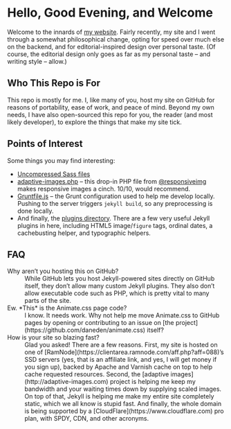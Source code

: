 # Hello, Good Evening, and Welcome
Welcome to the innards of [my website](http://daneden.me). Fairly recently, my site and I went through a somewhat philosophical change, opting for speed over much else on the backend, and for editorial-inspired design over personal taste. (Of course, the editorial design only goes as far as my personal taste – and writing style – allow.)

## Who This Repo is For
This repo is mostly for me. I, like many of you, host my site on GitHub for reasons of portability, ease of work, and peace of mind. Beyond my own needs, I have also open-sourced this repo for you, the reader (and most likely developer), to explore the things that make my site tick.

## Points of Interest
Some things you may find interesting:

- [Uncompressed Sass files](https://github.com/daneden/daneden.me/tree/master/assets/scss)
- [adaptive-images.php](https://github.com/daneden/daneden.me/blob/master/adaptive-images.php) – this drop-in PHP file from [@responsiveimg](http://twitter.com/responsiveimg) makes responsive images a cinch. 10/10, would recommend.
- [Gruntfile.js](https://github.com/daneden/daneden.me/blob/master/Gruntfile.js) – the Grunt configuration used to help me develop locally. Pushing to the server triggers `jekyll build`, so any preprocessing is done locally.
- And finally, the [plugins directory](https://github.com/daneden/daneden.me/tree/master/_plugins). There are a few very useful Jekyll plugins in here, including HTML5 image/`figure` tags, ordinal dates, a cachebusting helper, and typographic helpers.

## FAQ

<dl>
  <dt>Why aren’t you hosting this on GitHub?</dt>
  <dd>While GitHub lets you host Jekyll-powered sites directly on GitHub itself, they don’t allow many custom Jekyll plugins. They also don’t allow executable code such as PHP, which is pretty vital to many parts of the site.</dd>

  <dt>Ew. *This* is the Animate.css page code?</dt>
  <dd>I know. It needs work. Why not help me move Animate.css to GitHub pages by opening or contributing to an issue on [the project](https://github.com/daneden/animate.css) itself?</dd>

  <dt>How is your site so blazing fast?</dt>
  <dd>Glad you asked! There are a few reasons. First, my site is hosted on one of [RamNode](https://clientarea.ramnode.com/aff.php?aff=088)’s SSD servers (yes, that is an affiliate link, and yes, I will get money if you sign up), backed by Apache and Varnish cache on top to help cache requested resources. Second, the [adaptive images](http://adaptive-images.com) project is helping me keep my bandwidth and your waiting times down by supplying scaled images. On top of that, Jekyll is helping me make my entire site completely static, which we all know is stupid fast. And finally, the whole domain is being supported by a [CloudFlare](https://www.cloudflare.com) pro plan, with SPDY, CDN, and other acronyms.</dd>
</dl>